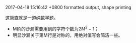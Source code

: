 2017-04-18 15:16:42 +0800
formatted output, shape printing

这简直就是一道纯数学题。

- M阶的沙漏需要用到的字符个数为$2M^2-1$；
- 明显沙漏关于第M行是对称的，用绝对值写会简洁一些。
